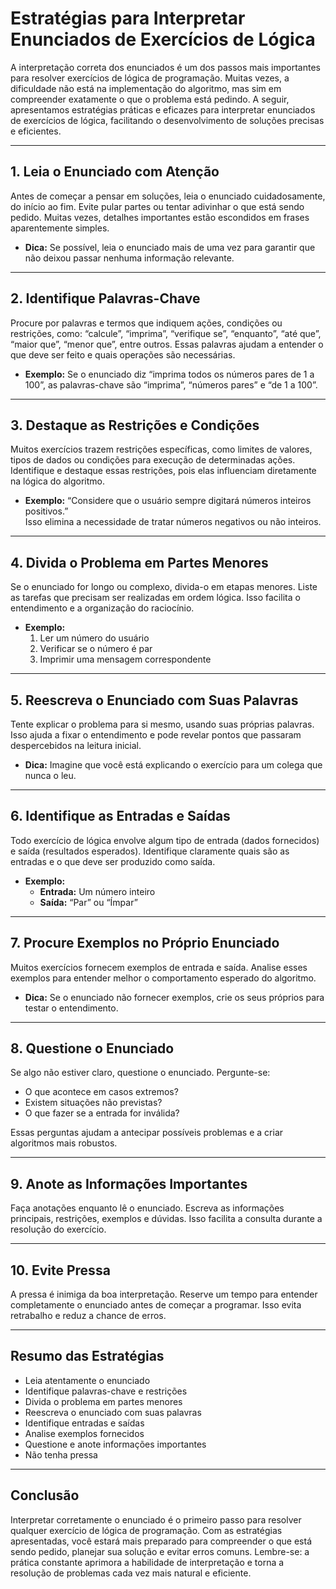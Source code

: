 
# Estratégias para Interpretar Enunciados de Exercícios de Lógica

A interpretação correta dos enunciados é um dos passos mais importantes para resolver exercícios de lógica de programação. Muitas vezes, a dificuldade não está na implementação do algoritmo, mas sim em compreender exatamente o que o problema está pedindo. A seguir, apresentamos estratégias práticas e eficazes para interpretar enunciados de exercícios de lógica, facilitando o desenvolvimento de soluções precisas e eficientes.

---

## 1. **Leia o Enunciado com Atenção**

Antes de começar a pensar em soluções, leia o enunciado cuidadosamente, do início ao fim. Evite pular partes ou tentar adivinhar o que está sendo pedido. Muitas vezes, detalhes importantes estão escondidos em frases aparentemente simples.

- **Dica:** Se possível, leia o enunciado mais de uma vez para garantir que não deixou passar nenhuma informação relevante.

---

## 2. **Identifique Palavras-Chave**

Procure por palavras e termos que indiquem ações, condições ou restrições, como: “calcule”, “imprima”, “verifique se”, “enquanto”, “até que”, “maior que”, “menor que”, entre outros. Essas palavras ajudam a entender o que deve ser feito e quais operações são necessárias.

- **Exemplo:** Se o enunciado diz “imprima todos os números pares de 1 a 100”, as palavras-chave são “imprima”, “números pares” e “de 1 a 100”.

---

## 3. **Destaque as Restrições e Condições**

Muitos exercícios trazem restrições específicas, como limites de valores, tipos de dados ou condições para execução de determinadas ações. Identifique e destaque essas restrições, pois elas influenciam diretamente na lógica do algoritmo.

- **Exemplo:** “Considere que o usuário sempre digitará números inteiros positivos.”  
  Isso elimina a necessidade de tratar números negativos ou não inteiros.

---

## 4. **Divida o Problema em Partes Menores**

Se o enunciado for longo ou complexo, divida-o em etapas menores. Liste as tarefas que precisam ser realizadas em ordem lógica. Isso facilita o entendimento e a organização do raciocínio.

- **Exemplo:**  
  1. Ler um número do usuário  
  2. Verificar se o número é par  
  3. Imprimir uma mensagem correspondente

---

## 5. **Reescreva o Enunciado com Suas Palavras**

Tente explicar o problema para si mesmo, usando suas próprias palavras. Isso ajuda a fixar o entendimento e pode revelar pontos que passaram despercebidos na leitura inicial.

- **Dica:** Imagine que você está explicando o exercício para um colega que nunca o leu.

---

## 6. **Identifique as Entradas e Saídas**

Todo exercício de lógica envolve algum tipo de entrada (dados fornecidos) e saída (resultados esperados). Identifique claramente quais são as entradas e o que deve ser produzido como saída.

- **Exemplo:**  
  - **Entrada:** Um número inteiro  
  - **Saída:** “Par” ou “Ímpar”

---

## 7. **Procure Exemplos no Próprio Enunciado**

Muitos exercícios fornecem exemplos de entrada e saída. Analise esses exemplos para entender melhor o comportamento esperado do algoritmo.

- **Dica:** Se o enunciado não fornecer exemplos, crie os seus próprios para testar o entendimento.

---

## 8. **Questione o Enunciado**

Se algo não estiver claro, questione o enunciado. Pergunte-se:  
- O que acontece em casos extremos?  
- Existem situações não previstas?  
- O que fazer se a entrada for inválida?

Essas perguntas ajudam a antecipar possíveis problemas e a criar algoritmos mais robustos.

---

## 9. **Anote as Informações Importantes**

Faça anotações enquanto lê o enunciado. Escreva as informações principais, restrições, exemplos e dúvidas. Isso facilita a consulta durante a resolução do exercício.

---

## 10. **Evite Pressa**

A pressa é inimiga da boa interpretação. Reserve um tempo para entender completamente o enunciado antes de começar a programar. Isso evita retrabalho e reduz a chance de erros.

---

## **Resumo das Estratégias**

- Leia atentamente o enunciado
- Identifique palavras-chave e restrições
- Divida o problema em partes menores
- Reescreva o enunciado com suas palavras
- Identifique entradas e saídas
- Analise exemplos fornecidos
- Questione e anote informações importantes
- Não tenha pressa

---

## **Conclusão**

Interpretar corretamente o enunciado é o primeiro passo para resolver qualquer exercício de lógica de programação. Com as estratégias apresentadas, você estará mais preparado para compreender o que está sendo pedido, planejar sua solução e evitar erros comuns. Lembre-se: a prática constante aprimora a habilidade de interpretação e torna a resolução de problemas cada vez mais natural e eficiente.
```
